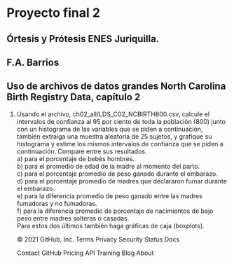 # Proyecto final 2  
## Órtesis y Prótesis ENES Juriquilla.  
## F.A. Barrios  
## Uso de archivos de datos grandes North Carolina Birth Registry Data, capítulo 2  

1. Usando el archivo, ch02_all/LDS_C02_NCBIRTH800.csv, calcule el intervalos de confianza al 95 por ciento de toda la población (800) junto con un histograma de las variables que se piden a continuación, también extraiga una muestra aleatoria de 25 sujetos, y grafique su histograma y estime los mismos intervalos de confianza que se piden a continuación.  Compare entre sus resultados.  
a) para el porcentaje de bebés hombres.  
b) para el promedio de edad de la madre al momento del parto.  
c) para el porcentaje promedio de peso ganado durante el embarazo.  
d) para el porcentaje promedio de madres que declararon fumar durante el embarazo.  
e) para la diferencia promedio de peso ganado entre las madres fumadoras y no fumadoras.  
f) para la diferencia promedio de porcentaje de nacimientos de bajo peso entre madres solteras o casadas.  
Para estos dos últimos también haga gráficas de caja (boxplots).  

    © 2021 GitHub, Inc.
    Terms
    Privacy
    Security
    Status
    Docs

    Contact GitHub
    Pricing
    API
    Training
    Blog
    About

